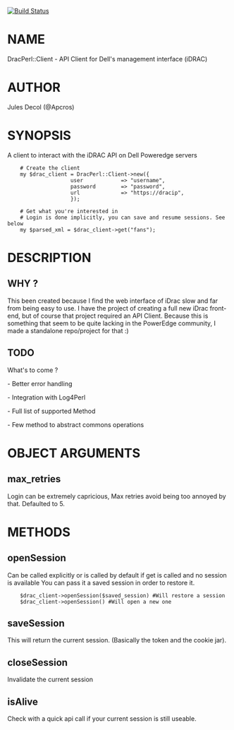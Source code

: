 [![Build Status](https://travis-ci.org/apcros/Drac-Perl.svg?branch=master)](https://travis-ci.org/apcros/Drac-Perl)
# NAME

DracPerl::Client - API Client for Dell's management interface (iDRAC)

# AUTHOR

Jules Decol (@Apcros)

# SYNOPSIS

A client to interact with the iDRAC API on Dell Poweredge servers

        # Create the client
        my $drac_client = DracPerl::Client->new({
                        user            => "username",
                        password        => "password",
                        url             => "https://dracip",
                        });

        # Get what you're interested in
        # Login is done implicitly, you can save and resume sessions. See below
        my $parsed_xml = $drac_client->get("fans");

# DESCRIPTION

## WHY ?

This been created because I find the web interface of iDrac slow and far from being easy to use. 
I have the project of creating a full new iDrac front-end, but of course that project required an API Client. 
Because this is something that seem to be quite lacking in the PowerEdge community, I made a standalone repo/project for that :)

## TODO

What's to come ? 

\- Better error handling

\- Integration with Log4Perl

\- Full list of supported Method 

\- Few method to abstract commons operations

# OBJECT ARGUMENTS

## max\_retries

Login can be extremely capricious, Max retries avoid being too
annoyed by that. Defaulted to 5.

# METHODS

## openSession

Can be called explicitly or is called by default if get is called and no session is available
You can pass it a saved session in order to restore it. 

        $drac_client->openSession($saved_session) #Will restore a session
        $drac_client->openSession() #Will open a new one

## saveSession

This will return the current session. (Basically the token and the cookie jar).

## closeSession

Invalidate the current session

## isAlive

Check with a quick api call if your current session is still useable.
